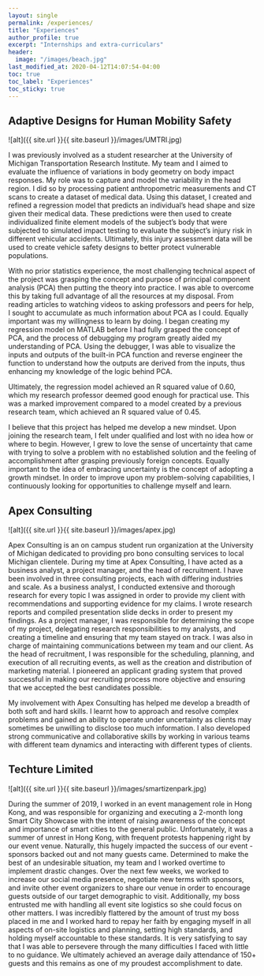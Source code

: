 ```yaml
---
layout: single
permalink: /experiences/
title: "Experiences"
author_profile: true
excerpt: "Internships and extra-curriculars"
header:
  image: "/images/beach.jpg"
last_modified_at: 2020-04-12T14:07:54-04:00
toc: true
toc_label: "Experiences"
toc_sticky: true
---
```


## Adaptive Designs for Human Mobility Safety

![alt]({{ site.url }}{{ site.baseurl }}/images/UMTRI.jpg)

I was previously involved as a student researcher at the University of Michigan Transportation Research Institute. My team and I aimed to evaluate the influence of variations in body geometry on body impact responses. My role was to capture and model the variability in the head region. I did so by processing patient anthropometric measurements and CT scans to create a dataset of medical data. Using this dataset, I created and refined a regression model that predicts an individual’s head shape and size given their medical data. These predictions were then used to create individualized finite element models of the subject’s body that were subjected to simulated impact testing to evaluate the subject’s injury risk in different vehicular accidents. Ultimately, this injury assessment data will be used to create vehicle safety designs to better protect vulnerable populations.

With no prior statistics experience, the most challenging technical aspect of the project was grasping the concept and purpose of principal component analysis (PCA) then putting the theory into practice. I was able to overcome this by taking full advantage of all the resources at my disposal. From reading articles to watching videos to asking professors and peers for help, I sought to accumulate as much information about PCA as I could. Equally important was my willingness to learn by doing. I began creating my regression model on MATLAB before I had fully grasped the concept of PCA, and the process of debugging my program greatly aided my understanding of PCA. Using the debugger, I was able to visualize the inputs and outputs of the built-in PCA function and reverse engineer the function to understand how the outputs are derived from the inputs, thus enhancing my knowledge of the logic behind PCA.

Ultimately, the regression model achieved an R squared value of 0.60, which my research professor deemed good enough for practical use. This was a marked improvement compared to a model created by a previous research team, which achieved an R squared value of 0.45.

I believe that this project has helped me develop a new mindset. Upon joining the research team, I felt under qualified and lost with no idea how or where to begin. However, I grew to love the sense of uncertainty that came with trying to solve a problem with no established solution and the feeling of accomplishment after grasping previously foreign concepts. Equally important to the idea of embracing uncertainty is the concept of adopting a growth mindset. In order to improve upon my problem-solving capabilities, I continuously looking for opportunities to challenge myself and learn.

## Apex Consulting

![alt]({{ site.url }}{{ site.baseurl }}/images/apex.jpg)

Apex Consulting is an on campus student run organization at the University of Michigan dedicated to providing pro bono consulting services to local Michigan clientele. During my time at Apex Consulting, I have acted as a business analyst, a project manager, and the head of recruitment. I have been involved in three consulting projects, each with differing industries and scale. As a business analyst, I conducted extensive and thorough research for every topic I was assigned in order to provide my client with recommendations and supporting evidence for my claims. I wrote research reports and compiled presentation slide decks in order to present my findings. As a project manager, I was responsible for determining the scope of my project, delegating research responsibilities to my analysts, and creating a timeline and ensuring that my team stayed on track. I was also in charge of maintaining communications between my team and our client. As the head of recruitment, I was responsible for the scheduling, planning, and execution of all recruiting events, as well as the creation and distribution of marketing material. I pioneered an applicant grading system that proved successful in making our recruiting process more objective and ensuring that we accepted the best candidates possible.

My involvement with Apex Consulting has helped me develop a breadth of both soft and hard skills. I learnt how to approach and resolve complex problems and gained an ability to operate under uncertainty as clients may sometimes be unwilling to disclose too much information. I also developed strong communicative and collaborative skills by working in various teams with different team dynamics and interacting with different types of clients.

## Techture Limited

![alt]({{ site.url }}{{ site.baseurl }}/images/smartizenpark.jpg)

During the summer of 2019, I worked in an event management role in Hong Kong, and was responsible for organizing and executing a 2-month long Smart City Showcase with the intent of raising awareness of the concept and importance of smart cities to the general public. Unfortunately, it was a summer of unrest in Hong Kong, with frequent protests happening right by our event venue. Naturally, this hugely impacted the success of our event - sponsors backed out and not many guests came. Determined to make the best of an undesirable situation, my team and I worked overtime to implement drastic changes. Over the next few weeks, we worked to increase our social media presence, negotiate new terms with sponsors, and invite other event organizers to share our venue in order to encourage guests outside of our target demographic to visit. Additionally, my boss entrusted me with handling all event site logistics so she could focus on other matters. I was incredibly flattered by the amount of trust my boss placed in me and I worked hard to repay her faith by engaging myself in all aspects of on-site logistics and planning, setting high standards, and holding myself accountable to these standards. It is very satisfying to say that I was able to persevere through the many difficulties I faced with little to no guidance. We ultimately achieved an average daily attendance of 150+ guests and this remains as one of my proudest accomplishment to date.
